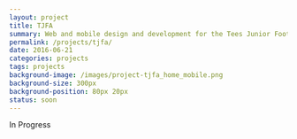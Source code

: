 ```yaml
---
layout: project
title: TJFA
summary: Web and mobile design and development for the Tees Junior Football Alliance website
permalink: /projects/tjfa/
date: 2016-06-21
categories: projects
tags: projects
background-image: /images/project-tjfa_home_mobile.png
background-size: 300px
background-position: 80px 20px
status: soon
---
```


In Progress